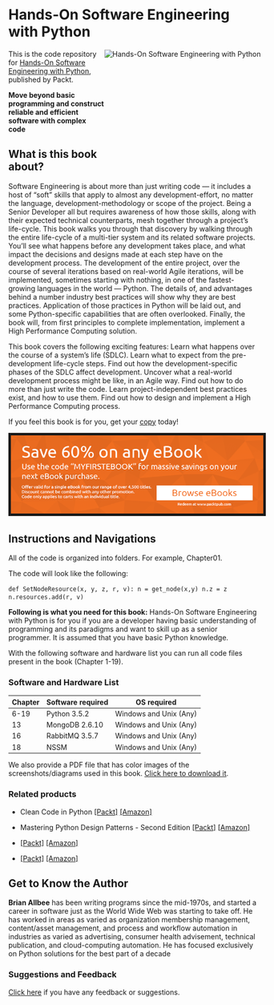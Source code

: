 # Hands-On Software Engineering with Python

<a href="https://www.packtpub.com/application-development/hands-software-engineering-python?utm_source=github&utm_medium=repository&utm_campaign=9781788622011 "><img src="https://d1ldz4te4covpm.cloudfront.net/sites/default/files/imagecache/ppv4_main_book_cover/B09393_MockupCover_newco.png" alt="Hands-On Software Engineering with Python" height="256px" align="right"></a>

This is the code repository for [Hands-On Software Engineering with Python](https://www.packtpub.com/application-development/hands-software-engineering-python?utm_source=github&utm_medium=repository&utm_campaign=9781788622011 ), published by Packt.

**Move beyond basic programming and construct reliable and efficient software with complex code**

## What is this book about?
Software Engineering is about more than just writing code — it includes a host of “soft” skills that apply to almost any development-effort, no matter the language, development-methodology or scope of the project. Being a Senior Developer all but requires awareness of how those skills, along with their expected technical counterparts, mesh together through a project’s life-cycle. This book walks you through that discovery by walking through the entire life-cycle of a multi-tier system and its related software projects. You’ll see what happens before any development takes place, and what impact the decisions and designs made at each step have on the development process. The development of the entire project, over the course of several iterations based on real-world Agile iterations, will be implemented, sometimes starting with nothing, in one of the fastest-growing languages in the world — Python. The details of, and advantages behind a number industry best practices will show why they are best practices. Application of those practices in Python will be laid out, and some Python-specific capabilities that are often overlooked. Finally, the book will, from first principles to complete implementation, implement a High Performance Computing solution.

This book covers the following exciting features:
Learn what happens over the course of a system’s life (SDLC). 
Learn what to expect from the pre-development life-cycle steps. 
Find out how the development-specific phases of the SDLC affect development. 
Uncover what a real-world development process might be like, in an Agile way. 
Find out how to do more than just write the code. 
Learn project-independent best practices exist, and how to use them. 
Find out how to design and implement a High Performance Computing process. 

If you feel this book is for you, get your [copy](https://www.amazon.com/dp/1788622014) today!

<a href="https://www.packtpub.com/?utm_source=github&utm_medium=banner&utm_campaign=GitHubBanner"><img src="https://raw.githubusercontent.com/PacktPublishing/GitHub/master/GitHub.png" 
alt="https://www.packtpub.com/" border="5" /></a>

## Instructions and Navigations
All of the code is organized into folders. For example, Chapter01.

The code will look like the following:
```
def SetNodeResource(x, y, z, r, v): n = get_node(x,y) n.z = z n.resources.add(r, v)
```

**Following is what you need for this book:**
Hands-On Software Engineering with Python is for you if you are a developer having basic understanding of programming and its paradigms and want to skill up as a senior programmer. It is assumed that you have basic Python knowledge.

With the following software and hardware list you can run all code files present in the book (Chapter 1-19).
### Software and Hardware List
| Chapter | Software required | OS required |
| -------- | ------------------------------------ | ----------------------------------- |
| 6-19 | Python 3.5.2 | Windows and Unix (Any) |
| 13 | MongoDB 2.6.10 | Windows and Unix (Any) |
| 16 | RabbitMQ 3.5.7 | Windows and Unix (Any) |
| 18 | NSSM | Windows and Unix (Any) |


We also provide a PDF file that has color images of the screenshots/diagrams used in this book. [Click here to download it](https://www.packtpub.com/sites/default/files/downloads/9781788622011_ColorImages.pdf).

### Related products
* Clean Code in Python [[Packt]](https://www.packtpub.com/application-development/clean-code-python?utm_source=github&utm_medium=repository&utm_campaign=9781788835831 ) [[Amazon]](https://www.amazon.com/dp/1788835832)

* Mastering Python Design Patterns - Second Edition [[Packt]](https://www.packtpub.com/application-development/mastering-python-design-patterns-second-edition?utm_source=github&utm_medium=repository&utm_campaign=9781788837484 ) [[Amazon]](https://www.amazon.com/dp/1788837487)

*  [[Packt]]() [[Amazon]](https://www.amazon.com/dp/)

*  [[Packt]]() [[Amazon]](https://www.amazon.com/dp/)

## Get to Know the Author
**Brian Allbee**
has been writing programs since the mid-1970s, and started a career in software just as the World Wide Web was starting to take off. He has worked in areas as varied as organization membership management, content/asset management, and process and workflow automation in industries as varied as advertising, consumer health advisement, technical publication, and cloud-computing automation. He has focused exclusively on Python solutions for the best part of a decade


### Suggestions and Feedback
[Click here](https://docs.google.com/forms/d/e/1FAIpQLSdy7dATC6QmEL81FIUuymZ0Wy9vH1jHkvpY57OiMeKGqib_Ow/viewform) if you have any feedback or suggestions.

